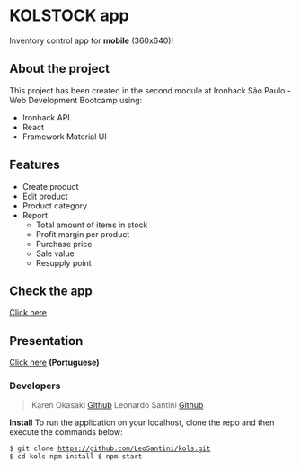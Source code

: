 # KOLSTOCK app
Inventory control app for **mobile** (360x640)! 

## About the project
This project has been created in the second module at Ironhack São Paulo - Web Development Bootcamp using:
- Ironhack API.
- React
- Framework Material UI

## Features
- Create product
- Edit product
- Product category
- Report
	- Total amount of items in stock
	- Profit margin per product
	- Purchase price
	- Sale value
	- Resupply point 

## Check the app
[Click here](https://kolstock.netlify.app/)

## Presentation
[Click here](https://www.canva.com/design/DAE4pbZ9ltc/voBXo2Cx_gBA-fXI0UahZA/view?utm_content=DAE4pbZ9ltc&utm_campaign=designshare&utm_medium=link&utm_source=publishsharelink) **(Portuguese)**

### Developers
> Karen Okasaki [Github](https://github.com/karenokasaki)
> Leonardo Santini [Github](https://github.com/LeoSantini)

**Install**
To run the application on your localhost, clone the repo and then execute the commands below:

<code>$ git clone https://github.com/LeoSantini/kols.git
$ cd kols npm install
$ npm start </code>
